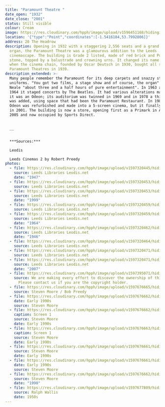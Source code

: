 ```yaml
---
title: "Paramount Theatre "
date_open: "1932"
date_close: "2001"
status: Still visible
colour: Cream
image: https://res.cloudinary.com/hpph/image/upload/v1596451168/hidinginplainsight/paramounttheatre.svg
location: '{"type":"Point","coordinates":[-1.5416184,53.7992806]}'
address: 20 The Headrow
description: Opening in 1932 with a staggering 2,556 seats and a grand Wurlitzer
  organ, the Paramount Theatre was a glamourous addition to the Leeds
  cinemascape. The building is Grade 2 listed, made of red brick and Portland
  stone, topped by a balustrade and crowning urns. It changed its name to Odeon
  when the cinema chain, founded by Oscar Deutsch in 1930, bought all seven UK
  Paramount Theatres in 1939.
description_extended: >-
  Many people remember the Paramount for its deep carpets and snazzy staff
  uniforms. "You got two films, a stage show and of course, the organ" said K.W.
  Neale "about three and a half hours of pure entertainment". In 1963 and in
  1964 it staged concerts by The Beatles. It had various alterations made while
  it was an Odeon; its auditorium was twinned in 1969 and in 1978 a third screen
  was added, using space that had been the Paramount Restaurant. In 1988 the
  Odeon was refurbished and made into a 5-screen cinema, but it finally closed
  in 2001. The building is now a store, opening first as a Primark in August
  2005 and now occupied by Sports Direct.


  __


  ***Sources:***

  Leodis

  Leeds Cinemas 2 by Robert Preedy
photos:
  - file: https://res.cloudinary.com/hpph/image/upload/v1597320445/hidinginplainsight/Paramount_Theatre_Leeds_Libraries_4082.jpg
    source: Leeds Libraries Leodis.net
    date: "1947"
  - file: https://res.cloudinary.com/hpph/image/upload/v1597320453/hidinginplainsight/Paramount_Theatre_Leeds_Libraries_2002319_50324649.jpg
    source: Leeds Libraries Leodis.net
  - file: https://res.cloudinary.com/hpph/image/upload/v1597320453/hidinginplainsight/Paramount_Theatre_Leeds_Libraries_2002129_54211062.jpg
    source: Leeds Libraries Leodis.net
    date: "1999"
  - file: https://res.cloudinary.com/hpph/image/upload/v1597320459/hidinginplainsight/Paramount_Theatre_Leeds_Libraries_3606.jpg
    source: Leeds Libraries Leodis.net
  - file: https://res.cloudinary.com/hpph/image/upload/v1597320459/hidinginplainsight/Paramount_Theatre_Leeds_Libraries_2010623_170908.jpg
    source: Leeds Libraries Leodis.net
    date: "1964"
  - file: https://res.cloudinary.com/hpph/image/upload/v1597320462/hidinginplainsight/Paramount_Theatre_Leeds_Libraries_4079.jpg
    source: Leeds Libraries Leodis.net
    date: "1946"
  - file: https://res.cloudinary.com/hpph/image/upload/v1597320464/hidinginplainsight/Paramount_Theatre_Leeds_Libraries_2004225_19201296.jpg
    source: Leeds Libraries Leodis.net
  - file: https://res.cloudinary.com/hpph/image/upload/v1597320471/hidinginplainsight/Paramount_Theatre_Leeds_Libraries_2002319_60525149.jpg
    source: Leeds Libraries Leodis.net
  - file: https://res.cloudinary.com/hpph/image/upload/v1597320471/hidinginplainsight/Paramount_Theatre_Leeds_Libraries_2007514_163535.jpg
    source: Leeds Libraries Leodis.net
    date: "2007"
  - file: https://res.cloudinary.com/hpph/image/upload/v1597395071/hidinginplainsight/Paramount_Theatre.jpg
    source: We are making every effort to discover the ownership of this photo.
      Please contact us if you are the copyright holder.
  - file: https://res.cloudinary.com/hpph/image/upload/v1597676665/hidinginplainsight/Paramount07.jpg
    source: Steven Moore / Bob Preedy
  - file: https://res.cloudinary.com/hpph/image/upload/v1597676662/hidinginplainsight/Paramount01.jpg
    date: Early 1990s
    source: Steven Moore
  - file: https://res.cloudinary.com/hpph/image/upload/v1597676662/hidinginplainsight/Paramount06.jpg
    caption: Screen 1
    source: Steven Moore
    date: Early 1990s
  - file: https://res.cloudinary.com/hpph/image/upload/v1597676663/hidinginplainsight/Paramount03.jpg
    caption: Screen 1
    source: Steven Moore
    date: Early 1990s
  - file: https://res.cloudinary.com/hpph/image/upload/v1597676661/hidinginplainsight/Paramount02.jpg
    source: Steven Moore
    date: Early 1990s
  - file: https://res.cloudinary.com/hpph/image/upload/v1597676661/hidinginplainsight/Paramount04.jpg
    date: Early 1990s
    source: Steven Moore
  - file: https://res.cloudinary.com/hpph/image/upload/v1597676662/hidinginplainsight/Paramount05.jpg
    source: Steven Moore
    date: "1990"
  - file: https://res.cloudinary.com/hpph/image/upload/v1597677809/hidinginplainsight/Paramount1950s.jpg
    source: Ralph Wallis
    date: 1950s
---
```

